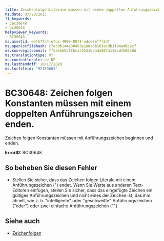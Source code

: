 ```yaml
---
title: Zeichenfolgenliterale müssen mit einem doppelten Anführungszeichen enden.
ms.date: 07/20/2015
f1_keywords:
- vbc30648
- bc30648
helpviewer_keywords:
- BC30648
ms.assetid: eefb77a4-efbc-4000-8871-edce7ef7f2df
ms.openlocfilehash: c7ec0b144e30463e168a5b103acdb1f94a4bb2cf
ms.sourcegitcommit: ff5a4eb5cffbcac9521bc44a907a118cd7e8638d
ms.translationtype: MT
ms.contentlocale: de-DE
ms.lasthandoff: 10/17/2020
ms.locfileid: "92159663"
---
```

# <a name="bc30648-string-constants-must-end-with-a-double-quote"></a>BC30648: Zeichen folgen Konstanten müssen mit einem doppelten Anführungszeichen enden.

Zeichen folgen Konstanten müssen mit Anführungszeichen beginnen und enden.

 **ErrorID:** BC30648

## <a name="to-correct-this-error"></a>So beheben Sie diesen Fehler

- Stellen Sie sicher, dass das Zeichen folgen Literale mit einem Anführungszeichen (") endet. Wenn Sie Werte aus anderen Text-Editoren einfügen, stellen Sie sicher, dass das eingefügte Zeichen ein gültiges Anführungszeichen und nicht eines der Zeichen ist, das ihm ähnelt, wie z. b. "intelligente" oder "geschweifte" Anführungszeichen ("oder") oder zwei einfache Anführungszeichen ("").

## <a name="see-also"></a>Siehe auch

- [Zeichenfolgen](../../programming-guide/language-features/strings/index.md)
